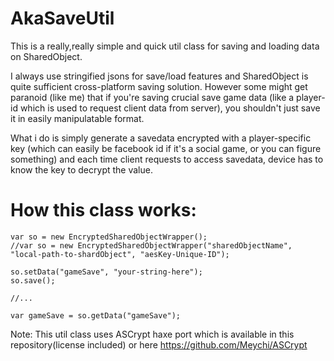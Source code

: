 AkaSaveUtil
===========

This is a really,really simple and quick util class for saving and loading data on SharedObject. 



I always use stringified jsons for save/load features and SharedObject is quite sufficient cross-platform saving solution. However some might get paranoid (like me) that if you're saving crucial save game data (like a player-id which is used to request client data from server), you shouldn't just save it in easily manipulatable format.

What i do is simply generate a savedata encrypted with a player-specific key (which can easily be facebook id if it's a social game, or you can figure something) and each time client requests to access savedata, device has to know the key to decrypt the value.

 How this class works:
==================

```
var so = new EncryptedSharedObjectWrapper();
//var so = new EncryptedSharedObjectWrapper("sharedObjectName", "local-path-to-shardObject", "aesKey-Unique-ID");

so.setData("gameSave", "your-string-here");
so.save();

//...

var gameSave = so.getData("gameSave");

```


Note: This util class uses ASCrypt haxe port which is available in this repository(license included) or here https://github.com/Meychi/ASCrypt